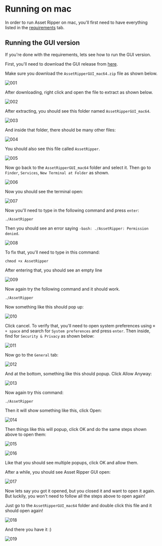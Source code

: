 # Running on mac
In order to run Asset Ripper on mac, you'll first need to have everything listed in the [requirements](https://assetripper.github.io/AssetRipper/articles/Requirements.html) tab.

## Running the GUI version
If you're done with the requirements, lets see how to run the GUI version.

First, you'll need to download the GUI release from [here](https://github.com/AssetRipper/AssetRipper/releases).

Make sure you download the `AssetRipperGUI_mac64.zip` file as shown below.

![001](images/RunningOnMac/001.png)

After downloading, right click and open the file to extract as shown below.

![002](images/RunningOnMac/002.png)

After extracting, you should see this folder named `AssetRipperGUI_mac64`.

![003](images/RunningOnMac/003.png)

And inside that folder, there should be many other files:

![004](images/RunningOnMac/004.png)

You should also see this file called `AssetRipper`.

![005](images/RunningOnMac/005.png)

Now go back to the `AssetRipperGUI_mac64` folder and select it. Then go to `Finder`, `Services`, `New Terminal at Folder` as shown.

![006](images/RunningOnMac/006.png)

Now you should see the terminal open:

![007](images/RunningOnMac/007.png)

Now you'll need to type in the following command and press `enter`:

```
./AssetRipper
```

Then you should see an error saying `-bash: ./AssetRipper: Permission denied`.

![008](images/RunningOnMac/008.png)

To fix that, you'll need to type in this command:

```
chmod +x AssetRipper
```
After entering that, you should see an empty line

![009](images/RunningOnMac/009.png)

Now again try the following command and it should work.

```
./AssetRipper
```

Now something like this should pop up:

![010](images/RunningOnMac/010.png)

Click cancel. To verify that, you'll need to open system preferences using `⌘ + space` and search for `System preferences` and press `enter`. Then inside, find for `Security & Privacy` as shown below:

![011](images/RunningOnMac/011.png)

Now go to the `General` tab:

![012](images/RunningOnMac/012.png)

And at the bottom, something like this should popup. Click Allow Anyway:

![013](images/RunningOnMac/013.png)

Now again try this command:

```
./AssetRipper
```

Then it will show something like this, click Open:

![014](images/RunningOnMac/014.png)

Then things like this will popup, click OK and do the same steps shown above to open them:

![015](images/RunningOnMac/015.png)

![016](images/RunningOnMac/016.png)

Like that you should see multiple popups, click OK and allow them.

After a while, you should see Asset Ripper GUI open:

![017](images/RunningOnMac/017.png)

Now lets say you got it opened, but you closed it and want to open it again. But luckily, you won't need to follow all the steps above to open again!

Just go to the `AssetRipperGUI_mac64` folder and double click this file and it should open again!

![018](images/RunningOnMac/018.png)

And there you have it :)

![019](images/RunningOnMac/019.png)
